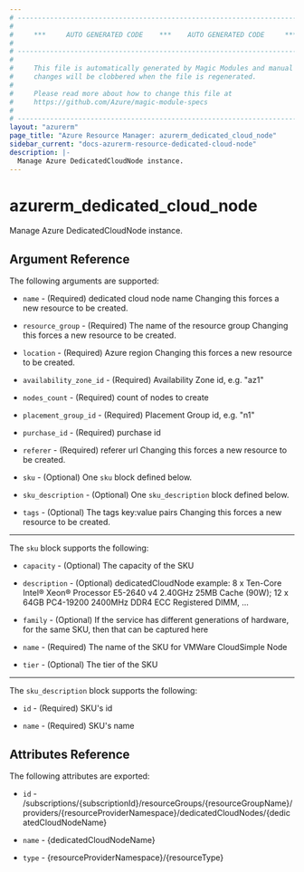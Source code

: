 ```yaml
---
# ----------------------------------------------------------------------------
#
#     ***     AUTO GENERATED CODE    ***    AUTO GENERATED CODE     ***
#
# ----------------------------------------------------------------------------
#
#     This file is automatically generated by Magic Modules and manual
#     changes will be clobbered when the file is regenerated.
#
#     Please read more about how to change this file at
#     https://github.com/Azure/magic-module-specs
#
# ----------------------------------------------------------------------------
layout: "azurerm"
page_title: "Azure Resource Manager: azurerm_dedicated_cloud_node"
sidebar_current: "docs-azurerm-resource-dedicated-cloud-node"
description: |-
  Manage Azure DedicatedCloudNode instance.
---
```


# azurerm_dedicated_cloud_node

Manage Azure DedicatedCloudNode instance.


## Argument Reference

The following arguments are supported:

* `name` - (Required) dedicated cloud node name Changing this forces a new resource to be created.

* `resource_group` - (Required) The name of the resource group Changing this forces a new resource to be created.

* `location` - (Required) Azure region Changing this forces a new resource to be created.

* `availability_zone_id` - (Required) Availability Zone id, e.g. "az1"

* `nodes_count` - (Required) count of nodes to create

* `placement_group_id` - (Required) Placement Group id, e.g. "n1"

* `purchase_id` - (Required) purchase id

* `referer` - (Required) referer url Changing this forces a new resource to be created.

* `sku` - (Optional) One `sku` block defined below.

* `sku_description` - (Optional) One `sku_description` block defined below.

* `tags` - (Optional) The tags key:value pairs Changing this forces a new resource to be created.

---

The `sku` block supports the following:

* `capacity` - (Optional) The capacity of the SKU

* `description` - (Optional) dedicatedCloudNode example: 8 x Ten-Core Intel® Xeon® Processor E5-2640 v4 2.40GHz 25MB Cache (90W); 12 x 64GB PC4-19200 2400MHz DDR4 ECC Registered DIMM, ...

* `family` - (Optional) If the service has different generations of hardware, for the same SKU, then that can be captured here

* `name` - (Required) The name of the SKU for VMWare CloudSimple Node

* `tier` - (Optional) The tier of the SKU

---

The `sku_description` block supports the following:

* `id` - (Required) SKU's id

* `name` - (Required) SKU's name

## Attributes Reference

The following attributes are exported:

* `id` - /subscriptions/{subscriptionId}/resourceGroups/{resourceGroupName}/providers/{resourceProviderNamespace}/dedicatedCloudNodes/{dedicatedCloudNodeName}

* `name` - {dedicatedCloudNodeName}

* `type` - {resourceProviderNamespace}/{resourceType}
